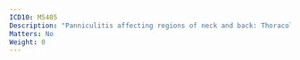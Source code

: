 ```yaml
---
ICD10: M5405
Description: "Panniculitis affecting regions of neck and back: Thoracolumbar region"
Matters: No
Weight: 0
---
```

